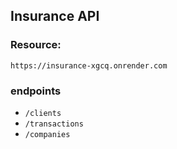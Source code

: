 ## Insurance API

### Resource:
 `https://insurance-xgcq.onrender.com`

### endpoints

- `/clients`
- `/transactions`
- `/companies`


